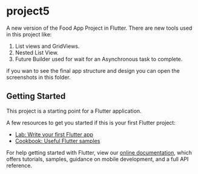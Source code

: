 # project5

A new version of the Food App Project in Flutter. There are new tools used in this project like:
1. List views and GridViews.
2. Nested List View.
3. Future Builder used for wait for an  Asynchronous task to complete.

if you wan to see the final app structure and design you can open the screenshots in this folder.

## Getting Started

This project is a starting point for a Flutter application.

A few resources to get you started if this is your first Flutter project:

- [Lab: Write your first Flutter app](https://flutter.dev/docs/get-started/codelab)
- [Cookbook: Useful Flutter samples](https://flutter.dev/docs/cookbook)

For help getting started with Flutter, view our
[online documentation](https://flutter.dev/docs), which offers tutorials,
samples, guidance on mobile development, and a full API reference.
